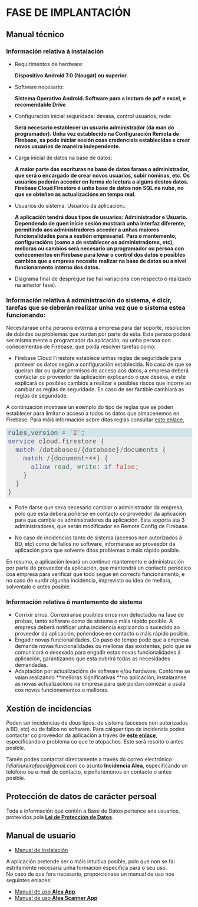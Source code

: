 # FASE DE IMPLANTACIÓN

## Manual técnico

### Información relativa á instalación

* Requirimentos de hardware: 
    
    **Dispositivo Android 7.0 (Nougat) ou superior.**
* Software necesario:
    
    **Sistema Operativo Android. Software para a lectura de pdf e excel, e recomendable Drive**
* Configuración inicial seguridade: devasa, control usuarios, rede:
    
    **Será necesario establecer un usuario administrador (da man do programador). Unha vez establecido na Configuración Remota de Firebase, xa pode iniciar sesión coas credenciais establecidas e crear novos usuarios de maneira independente.**
* Carga inicial de datos na base de datos: 
    
    **A maior parte das escrituras na base de datos faraas o administrador, que será o encargado de crear novos usuarios, subir nóminas, etc. Os usuarios poderán acceder en forma de lectura a algúns destos datos.
    Firebase Cloud Firestore é unha base de datos non SQL na nube, no que se obteñen as actualizacións en tempo real**.
* Usuarios do sistema. Usuarios da aplicación.:
    
    **A aplicación tendrá dous tipos de usuarios: Administrador e Usuario. Dependendo de quen inicie sesión mostrará unha interfaz diferente, permitindo aos administradores acceder a unhas maiores funcionalidades para a xestión empresarial.**
    **Para o mantemento, configuracións (como a de establecer os administradores, etc), melloras ou cambios será necesario un programador ou persoa con coñecementos en Firebase para levar o control dos datos e posibles cambios que a empresa necesite realizar na base de datos ou a nivel funcionamento interno dos datos.**
* Diagrama final de despregue (se hai variacións con respecto ó realizado na anterior fase).

### Información relativa á administración do sistema, é dicir, tarefas que se deberán realizar unha vez que o sistema estea funcionando:
Necesitarase unha persona externa a empresa para dar soporte, resolución de dubidas ou problemas que xurdan por parte de esta.
Esta persoa poderá ser misma mente o programador da aplicación, ou unha persoa con coñecementos de Firebase, que poida resolver tarefas como:

* Firebase Cloud Firestore establece unhas reglas de seguridade para protexer os datos según a configuración establecida. No caso de que se queiran dar ou quitar permisos de acceso aos datos, a empresa deberá contactar co proveedor da aplicación explicando o que desexa, e este explicará os posibles cambios a realizar e posibles riscos que incorre ao cambiar as reglas de seguridade. En caso de ser factible cambiará as reglas de seguridade. 

A continuación mostrase un exemplo do tipo de reglas que se poden establecer para limitar o acceso a todos os datos que almacenemos en Firebase. Para máis información sobre ditas reglas consultar [este enlace.](https://firebase.google.com/docs/rules/rules-behavior?hl=es)


![exemplo reglas](/doc/img/Exemplo_Reglas_Firebase.png)


* Pode darse que sexa necesario cambiar o administrador da empresa, polo que esta deberá poñerse en contacto co proveedor da aplicación para que cambie os administradores da aplicación. Esta soporta ata 3 administradores, que serán modificador en Remote Config de Firebase.

* No caso de incidencias tanto de sistema (accesos non autorizados á BD, etc) como de fallos no software, informarase ao proveedor da aplicación para que solvente ditos problemas o máis rápido posible.

En resumo, a aplicación levará un continuo mantemento e administración por parte do proveedor da aplicación, que mantendrá un contacto periódico coa empresa para verificar que todo segue en correcto funcionamento, e no caso de xurdir algunha incidencia, imprevisto ou idea de mellora, solventalo o antes posible.

### Información relativa ó mantemento do sistema

* Corrixir erros.
    Correxiranse posibles erros non detectados na fase de probas, tanto software como de sistema o máis rápido posible. A empresa deberá notificar unha incidencia explicando o sucedido ao proveedor da aplicación, poñendose en contacto o máis rápido posible.
* Engadir novas funcionalidades.
    Co paso do tempo pode que a empresa demande novas funcionalidades ou melloras das existentes, polo que se comunicará o desexado para engadir estas novas funcionalidades á aplicación, garantizando que esta cubrirá todas as necesidades demandadas.
* Adaptación por actualizacións de software e/ou hardware.
    Conforme se vaian realizando **melloras significativas **na aplicación, instalaranse as novas actualizacións na empresa para que poidan comezar a usala cos novos funcionamentos e melloras.
## Xestión de incidencias

Poden ser incidencias de dous tipos: de sistema (accesos non autorizados á BD, etc) ou de fallos no software.
Para calquer tipo de incidencia podes contactar co proveedor da aplicación a través de [**este enlace**](https://github.com/LidiaLF/Alea/issues), especificando o problema co que te atopaches. Este será resolto o antes posible.

Tamén podes contactar directamente a través do correo electrónico _lidialoureirofacal@gmail.com_ co asunto **Incidencia Alea**, especificando un teléfono ou e-mail de contacto, e poñeremonos en contacto o antes posible.


## Protección de datos de carácter persoal
Toda a información que contén a Base de Datos pertence aos usuarios, protexidos pola [**Lei de Protección de Datos**](https://www.boe.es/buscar/act.php?id=BOE-A-2018-16673).

## Manual de usuario

* [Manual de instalación](/documentacion/MANUAL_INSTALACIÓN.pdf)

A aplicación pretende ser o máis intuitiva posible, polo que non se fai estritamente necesaria unha formación específica para o seu uso.    
No caso de que fora necesario, proporcionase un manual de uso nos seguintes enlaces:
* [Manual de uso **Alea App**](/documentacion/MANUAL_USO_ALEA.pdf).
* [Manual de uso **Alea Scanner App**](/documentacion/MANUAL_USO_ALEASCANNER.pdf)

